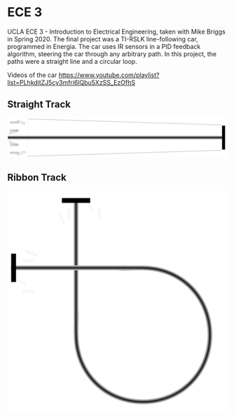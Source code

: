 # ECE 3
UCLA ECE 3 - Introduction to Electrical Engineering, taken with Mike Briggs in Spring 2020.
The final project was a TI-RSLK line-following car, programmed in Energia. 
The car uses IR sensors in a PID feedback algorithm, steering the car through any arbitrary path.
In this project, the paths were a straight line and a circular loop.  

Videos of the car
https://www.youtube.com/playlist?list=PLhkditZJ5cy3mfri6lQbu5XzSS_EzOfhS

Straight Track
--- 
![](straight.png) 

Ribbon Track
---
![](ribbontrack.png)

